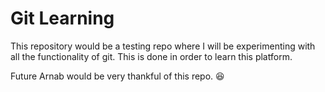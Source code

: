 # Git Learning

This repository would be a testing repo where I will be experimenting with all the functionality of git. 
This is done in order to learn this platform.

Future Arnab would be very thankful of this repo. 😆
